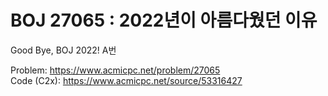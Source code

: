 # BOJ 27065 : 2022년이 아름다웠던 이유  
Good Bye, BOJ 2022! A번  
  
Problem: https://www.acmicpc.net/problem/27065  
Code (C2x): https://www.acmicpc.net/source/53316427  
